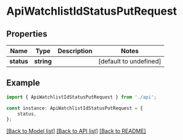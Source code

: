 # ApiWatchlistIdStatusPutRequest


## Properties

Name | Type | Description | Notes
------------ | ------------- | ------------- | -------------
**status** | **string** |  | [default to undefined]

## Example

```typescript
import { ApiWatchlistIdStatusPutRequest } from './api';

const instance: ApiWatchlistIdStatusPutRequest = {
    status,
};
```

[[Back to Model list]](../README.md#documentation-for-models) [[Back to API list]](../README.md#documentation-for-api-endpoints) [[Back to README]](../README.md)
